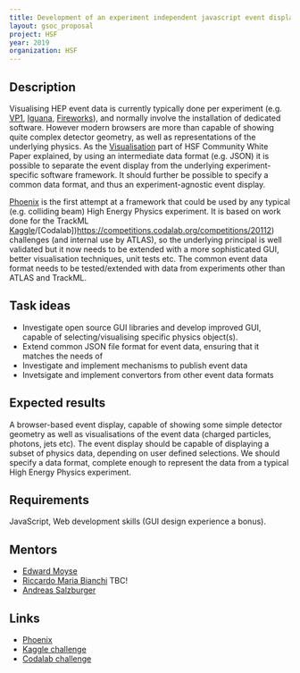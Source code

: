 ```yaml
---
title: Development of an experiment independent javascript event display framework and data format
layout: gsoc_proposal
project: HSF
year: 2019
organization: HSF
---
```


## Description

Visualising HEP event data is currently typically done per experiment (e.g. [VP1](http://atlas-vp1.web.cern.ch/atlas-vp1/home/), [Iguana](https://doi.org/10.1016/j.nima.2004.07.036), [Fireworks](https://iopscience.iop.org/article/10.1088/1742-6596/219/3/032014/pdf)), and normally involve the installation of dedicated software. However modern browsers are more than capable of showing quite complex detector geometry, as well as representations of the underlying physics. As the [Visualisation](https://arxiv.org/abs/1811.10309) part of HSF Community White Paper explained, by using an intermediate data format (e.g. JSON) it is possible to separate the event display from the underlying experiment-specific software framework. It should further be possible to specify a common data format, and thus an experiment-agnostic event display.

[Phoenix](https://github.com/HSF/phoenix) is the first attempt at a framework that could be used by any typical (e.g. colliding beam) High Energy Physics experiment. It is based on work done for the TrackML [Kaggle](https://www.kaggle.com/c/trackml-particle-identification)/[Codalab])https://competitions.codalab.org/competitions/20112) challenges (and internal use by ATLAS), so the underlying principal is well validated but it now needs to be extended with a more sophisticated GUI, better visualisation techniques, unit tests etc. The common event data format needs to be tested/extended with data from experiments other than ATLAS and TrackML.

## Task ideas
 * Investigate open source GUI libraries and develop improved GUI, capable of selecting/visualising specific physics object(s).
 * Extend common JSON file format for event data, ensuring that it matches the needs of 
 * Investigate and implement mechanisms to publish event data
 * Invetsigate and implement convertors from other event data formats

## Expected results
A browser-based event display, capable of showing some simple detector geometry as well as visualisations of the event data (charged particles, photons, jets etc). The event display should be capable of displaying a subset of physics data, depending on user defined selections. We should specify a data format, complete enough to represent the data from a typical High Energy Physics experiment.

## Requirements
JavaScript, Web development skills (GUI design experience a bonus).

## Mentors
  * [Edward Moyse](mailto:edward.moyse@cern.ch)
  * [Riccardo Maria Bianchi](mailto:riccardo.maria.bianchi@cern.ch) TBC!
  * [Andreas Salzburger](mailto:andreas.salzburger@cern.ch)

## Links
  * [Phoenix](https://github.com/HSF/phoenix)
  * [Kaggle challenge](https://www.kaggle.com/c/trackml-particle-identification)
  * [Codalab challenge](https://competitions.codalab.org/competitions/20112)


